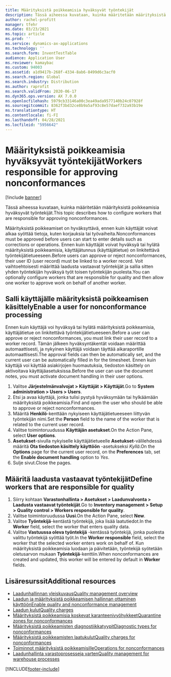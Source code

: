 ```yaml
---
title: Määrityksistä poikkeamisia hyväksyvät työntekijät
description: Tässä aiheessa kuvataan, kuinka määritetään määrityksistä poikkeamisia hyväksyvät työntekijät.
author: rachel-profitt
manager: tfehr
ms.date: 03/23/2021
ms.topic: article
ms.prod: ''
ms.service: dynamics-ax-applications
ms.technology: ''
ms.search.form: InventTestTable
audience: Application User
ms.reviewer: kamaybac
ms.custom: 94003
ms.assetid: a1d9417b-268f-4334-8ab6-8499d6c3acf0
ms.search.region: Global
ms.search.industry: Distribution
ms.author: raprofit
ms.search.validFrom: 2020-06-17
ms.dyn365.ops.version: AX 7.0.0
ms.openlocfilehash: 5979cb33146a00c3ea49ada9577140b24c07928f
ms.sourcegitcommit: 8362f3bd32ce8b9a5af93c8e57daef732a93b19e
ms.translationtype: HT
ms.contentlocale: fi-FI
ms.lasthandoff: 04/28/2021
ms.locfileid: "5956642"
---
```

# <a name="workers-responsible-for-approving-nonconformances"></a><span data-ttu-id="ad8a9-103">Määrityksistä poikkeamisia hyväksyvät työntekijät</span><span class="sxs-lookup"><span data-stu-id="ad8a9-103">Workers responsible for approving nonconformances</span></span>

[!include [banner](../includes/banner.md)]

<span data-ttu-id="ad8a9-104">Tässä aiheessa kuvataan, kuinka määritetään määrityksistä poikkeamisia hyväksyvät työntekijät.</span><span class="sxs-lookup"><span data-stu-id="ad8a9-104">This topic describes how to configure workers that are responsible for approving nonconformances.</span></span>

<span data-ttu-id="ad8a9-105">Määrityksistä poikkeamiset on hyväksyttävä, ennen kuin käyttäjät voivat alkaa syöttää tietoja, kuten korjauksia tai työvaiheita.</span><span class="sxs-lookup"><span data-stu-id="ad8a9-105">Nonconformances must be approved before users can start to enter details such as corrections or operations.</span></span> <span data-ttu-id="ad8a9-106">Ennen kuin käyttäjät voivat hyväksyä tai hylätä määrityksistä poikkeamisia, käyttäjätunnus (käyttäjätietue) on linkitettävä työntekijätietueeseen.</span><span class="sxs-lookup"><span data-stu-id="ad8a9-106">Before users can approve or reject nonconformances, their user ID (user record) must be linked to a worker record.</span></span> <span data-ttu-id="ad8a9-107">Voit vaihtoehtoisesti määrittää laadusta vastaavat työntekijät ja sallia sitten yhden työntekijän hyväksyä työt toisen työntekijän puolesta.</span><span class="sxs-lookup"><span data-stu-id="ad8a9-107">You can optionally configure workers that are responsible for quality and then allow one worker to approve work on behalf of another worker.</span></span>

## <a name="enable-a-user-for-nonconformance-processing"></a><span data-ttu-id="ad8a9-108">Salli käyttäjälle määrityksistä poikkeamisen käsittely</span><span class="sxs-lookup"><span data-stu-id="ad8a9-108">Enable a user for nonconformance processing</span></span>

<span data-ttu-id="ad8a9-109">Ennen kuin käyttäjä voi hyväksyä tai hylätä määrityksistä poikkeamisia, käyttäjätietue on linkitettävä työntekijätietueeseen.</span><span class="sxs-lookup"><span data-stu-id="ad8a9-109">Before a user can approve or reject nonconformances, you must link their user record to a worker record.</span></span> <span data-ttu-id="ad8a9-110">Tämän jälkeen hyväksyntäkentät voidaan määrittää automaattisesti, ja nykyinen käyttäjä voidaan täyttää aikaraportille automaattisesti.</span><span class="sxs-lookup"><span data-stu-id="ad8a9-110">The approval fields can then be automatically set, and the current user can be automatically filled in for the timesheet.</span></span> <span data-ttu-id="ad8a9-111">Ennen kuin käyttäjä voi käyttää asiakirjojen huomautuksia, tiedoston käsittely on aktivoitava käyttäjäasetuksissa.</span><span class="sxs-lookup"><span data-stu-id="ad8a9-111">Before the user can use the document notes, you must activate document handling in their user options.</span></span>

1. <span data-ttu-id="ad8a9-112">Valitse **Järjestelmänvalvojat \> Käyttäjät \> Käyttäjät**.</span><span class="sxs-lookup"><span data-stu-id="ad8a9-112">Go to **System administration \> Users \> Users**.</span></span>
1. <span data-ttu-id="ad8a9-113">Etsi ja avaa käyttäjä, jonka tulisi pystyä hyväksymään tai hylkäämään määrityksistä poikkeamisia.</span><span class="sxs-lookup"><span data-stu-id="ad8a9-113">Find and open the user who should be able to approve or reject nonconformances.</span></span>
1. <span data-ttu-id="ad8a9-114">Määritä **Henkilö**-kenttään nykyiseen käyttäjätietueeseen liittyvän työntekijän nimi.</span><span class="sxs-lookup"><span data-stu-id="ad8a9-114">Set the **Person** field to the name of the worker that is related to the current user record.</span></span>
1. <span data-ttu-id="ad8a9-115">Valitse toimintoruudussa **Käyttäjän asetukset**.</span><span class="sxs-lookup"><span data-stu-id="ad8a9-115">On the Action Pane, select **User options**.</span></span>
1. <span data-ttu-id="ad8a9-116">**Asetukset**-sivulla nykyiselle käyttäjätietueelle **Asetukset**-välilehdessä määritä **Ota tiedoston käsittely käyttöön** -asetukseksi *Kyllä*.</span><span class="sxs-lookup"><span data-stu-id="ad8a9-116">On the **Options** page for the current user record, on the **Preferences** tab, set the **Enable document handling** option to *Yes*.</span></span>
1. <span data-ttu-id="ad8a9-117">Sulje sivut.</span><span class="sxs-lookup"><span data-stu-id="ad8a9-117">Close the pages.</span></span>

## <a name="define-workers-that-are-responsible-for-quality"></a><span data-ttu-id="ad8a9-118">Määritä laadusta vastaavat työntekijät</span><span class="sxs-lookup"><span data-stu-id="ad8a9-118">Define workers that are responsible for quality</span></span>

1. <span data-ttu-id="ad8a9-119">Siirry kohtaan **Varastonhallinta \> Asetukset \> Laadunvalvonta \> Laadusta vastaavat työntekijät**.</span><span class="sxs-lookup"><span data-stu-id="ad8a9-119">Go to **Inventory management \> Setup \> Quality control \> Workers responsible for quality**.</span></span>
2. <span data-ttu-id="ad8a9-120">Valitse toimintoruudussa **Uusi**.</span><span class="sxs-lookup"><span data-stu-id="ad8a9-120">On the Action Pane, select **New**.</span></span>
3. <span data-ttu-id="ad8a9-121">Valitse **Työntekijä**-kentästä työntekijä, joka lisää laatutiedot.</span><span class="sxs-lookup"><span data-stu-id="ad8a9-121">In the **Worker** field, select the worker that enters quality data.</span></span>
4. <span data-ttu-id="ad8a9-122">Valitse **Vastuussa oleva työntekijä** -kentässä työntekijä, jonka puolesta valittu työntekijä syöttää työt.</span><span class="sxs-lookup"><span data-stu-id="ad8a9-122">In the **Worker responsible** field, select the worker that the selected worker enters work on behalf of.</span></span> <span data-ttu-id="ad8a9-123">Kun määrityksistä poikkeamisia luodaan ja päivitetään, työntekijä syötetään oletusarvon mukaan **Työntekijä**-kenttiin.</span><span class="sxs-lookup"><span data-stu-id="ad8a9-123">When nonconformances are created and updated, this worker will be entered by default in **Worker** fields.</span></span>

## <a name="additional-resources"></a><span data-ttu-id="ad8a9-124">Lisäresurssit</span><span class="sxs-lookup"><span data-stu-id="ad8a9-124">Additional resources</span></span>

- [<span data-ttu-id="ad8a9-125">Laadunhallinnan yleiskuvaus</span><span class="sxs-lookup"><span data-stu-id="ad8a9-125">Quality management overview</span></span>](quality-management-processes.md)
- [<span data-ttu-id="ad8a9-126">Laadun ja määrityksistä poikkeamisen hallinnan ottaminen käyttöön</span><span class="sxs-lookup"><span data-stu-id="ad8a9-126">Enable quality and nonconformance management</span></span>](enable-quality-management.md)
- [<span data-ttu-id="ad8a9-127">Laadun kulut</span><span class="sxs-lookup"><span data-stu-id="ad8a9-127">Quality charges</span></span>](quality-charges.md)
- [<span data-ttu-id="ad8a9-128">Määrityksistä poikkeamisia koskevat karanteenivyöhykkeet</span><span class="sxs-lookup"><span data-stu-id="ad8a9-128">Quarantine zones for nonconformances</span></span>](quality-quarantine-zones.md)
- [<span data-ttu-id="ad8a9-129">Määrityksistä poikkeamisten diagnostiikkatyypit</span><span class="sxs-lookup"><span data-stu-id="ad8a9-129">Diagnostic types for nonconformances</span></span>](quality-diagnostic-types.md)
- [<span data-ttu-id="ad8a9-130">Määrityksistä poikkeamisten laatukulut</span><span class="sxs-lookup"><span data-stu-id="ad8a9-130">Quality charges for nonconformances</span></span>](quality-charges.md)
- [<span data-ttu-id="ad8a9-131">Toiminnot määrityksistä poikkeamisille</span><span class="sxs-lookup"><span data-stu-id="ad8a9-131">Operations for nonconformances</span></span>](quality-operations.md)
- [<span data-ttu-id="ad8a9-132">Laadunhallinta varastoprosesseja varten</span><span class="sxs-lookup"><span data-stu-id="ad8a9-132">Quality management for warehouse processes</span></span>](quality-management-for-warehouses-processes.md)

[!INCLUDE[footer-include](../../includes/footer-banner.md)]
